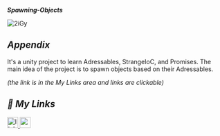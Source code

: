 
***Spawning-Objects***

![2iGy](https://github.com/enginc4n/My-Trial-One/assets/76838257/4bec5c1b-6686-42ca-98ee-b80fa7625236)

## ***Appendix***

 It's a unity project to learn Adressables, StrangeIoC, and Promises. The main idea of the project is to spawn objects based on their Adressables. 
 
 *(the link is in the My Links area and links are clickable)*



## ***🔗 My Links***

<a href="https://linkedin.com/in/enginc4n" target="_blank">
<img src=https://img.shields.io/badge/linkedin-%231E77B5.svg?&style=for-the-badge&logo=linkedin&logoColor=white alt=linkedin style="margin-bottom: 5px;"height="25" />
<a href="https://enginc4n.itch.io/escape-from-mario" target="_blank">
<img src=https://img.shields.io/badge/itchio-enginc4n-critical?logo=Itch.io height="25">
